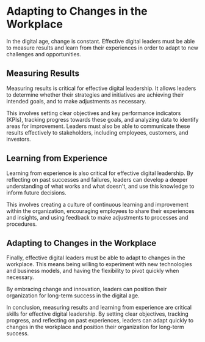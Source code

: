 Adapting to Changes in the Workplace
===============================================================================================

In the digital age, change is constant. Effective digital leaders must be able to measure results and learn from their experiences in order to adapt to new challenges and opportunities.

Measuring Results
-----------------

Measuring results is critical for effective digital leadership. It allows leaders to determine whether their strategies and initiatives are achieving their intended goals, and to make adjustments as necessary.

This involves setting clear objectives and key performance indicators (KPIs), tracking progress towards these goals, and analyzing data to identify areas for improvement. Leaders must also be able to communicate these results effectively to stakeholders, including employees, customers, and investors.

Learning from Experience
------------------------

Learning from experience is also critical for effective digital leadership. By reflecting on past successes and failures, leaders can develop a deeper understanding of what works and what doesn't, and use this knowledge to inform future decisions.

This involves creating a culture of continuous learning and improvement within the organization, encouraging employees to share their experiences and insights, and using feedback to make adjustments to processes and procedures.

Adapting to Changes in the Workplace
------------------------------------

Finally, effective digital leaders must be able to adapt to changes in the workplace. This means being willing to experiment with new technologies and business models, and having the flexibility to pivot quickly when necessary.

By embracing change and innovation, leaders can position their organization for long-term success in the digital age.

In conclusion, measuring results and learning from experience are critical skills for effective digital leadership. By setting clear objectives, tracking progress, and reflecting on past experiences, leaders can adapt quickly to changes in the workplace and position their organization for long-term success.

